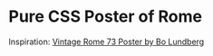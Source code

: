 # Pure CSS Poster of Rome

Inspiration: [Vintage Rome 73 Poster by Bo Lundberg](https://www.juniqe.com/rome-73-premium-poster-portrait-1228204.html#step=design&productId=1228204&frameId=false)
